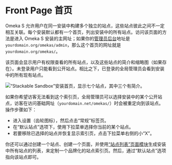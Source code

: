 # Front Page  首页

Omeka S 允许用户在同一安装中构建多个独立的站点，这些站点彼此之间不一定相互关联。每个安装默认都有一个首页，列出安装中的所有站点。访问该页面的方法是进入 Omeka S 安装的主网址；如果你的[管理员后台](admin-dashboard.md)地址是 `yourdomain.org/omekas/admin`，那么这个首页的网址就是 `yourdomain.org/omekas/`。

该页面会显示用户有权限查看的所有站点，以及这些站点的简介和缩略图（如果存在）。未登录用户只能看到公开站点。相比之下，已登录的全局管理员会看到安装中的所有现有站点。

![“Stackable Sandbox”安装首页，显示七个站点，其中三个有简介。](files/frontpage-basic.png)

如果你希望访客无法看到这个索引页，全局管理员可以选择安装中的某个公开站点，访客在访问基础网址（`yourdomain.net/omekas/`）时会被重定向到该站点。操作步骤如下：

- 进入设置（齿轮图标），然后点击“常规”标签页。
- 在“默认站点”选项下，使用下拉菜单选择你当前的某个站点。
- 若要移除已选择的站点并恢复显示索引页，点击下拉菜单右侧的小“X”。

你还可以通过创建一个站点、创建一个页面，并使用[“站点列表”页面模块](sites/site_pages.md#page-blocks)生成安装中所有站点的列表，来定制一个品牌化的站点索引页。然后，通过“默认站点”选项指向该站点即可。
